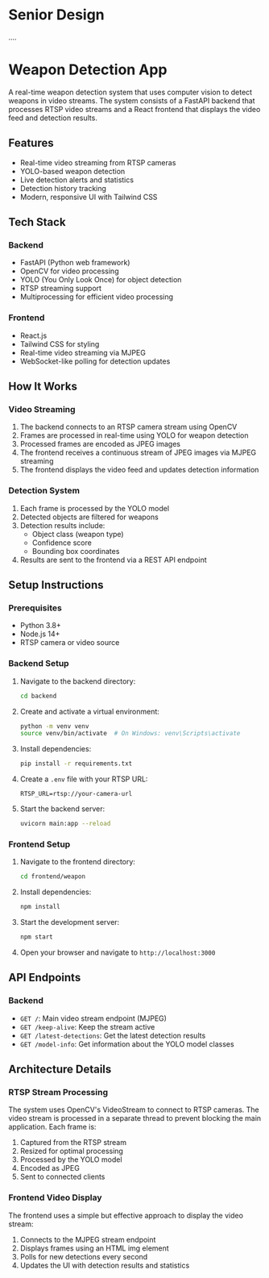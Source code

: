 # Senior Design

....

# Weapon Detection App

A real-time weapon detection system that uses computer vision to detect weapons in video streams. The system consists of a FastAPI backend that processes RTSP video streams and a React frontend that displays the video feed and detection results.

## Features

- Real-time video streaming from RTSP cameras
- YOLO-based weapon detection
- Live detection alerts and statistics
- Detection history tracking
- Modern, responsive UI with Tailwind CSS

## Tech Stack

### Backend
- FastAPI (Python web framework)
- OpenCV for video processing
- YOLO (You Only Look Once) for object detection
- RTSP streaming support
- Multiprocessing for efficient video processing

### Frontend
- React.js
- Tailwind CSS for styling
- Real-time video streaming via MJPEG
- WebSocket-like polling for detection updates

## How It Works

### Video Streaming
1. The backend connects to an RTSP camera stream using OpenCV
2. Frames are processed in real-time using YOLO for weapon detection
3. Processed frames are encoded as JPEG images
4. The frontend receives a continuous stream of JPEG images via MJPEG streaming
5. The frontend displays the video feed and updates detection information

### Detection System
1. Each frame is processed by the YOLO model
2. Detected objects are filtered for weapons
3. Detection results include:
   - Object class (weapon type)
   - Confidence score
   - Bounding box coordinates
4. Results are sent to the frontend via a REST API endpoint

## Setup Instructions

### Prerequisites
- Python 3.8+
- Node.js 14+
- RTSP camera or video source

### Backend Setup
1. Navigate to the backend directory:
   ```bash
   cd backend
   ```

2. Create and activate a virtual environment:
   ```bash
   python -m venv venv
   source venv/bin/activate  # On Windows: venv\Scripts\activate
   ```

3. Install dependencies:
   ```bash
   pip install -r requirements.txt
   ```

4. Create a `.env` file with your RTSP URL:
   ```
   RTSP_URL=rtsp://your-camera-url
   ```

5. Start the backend server:
   ```bash
   uvicorn main:app --reload
   ```

### Frontend Setup
1. Navigate to the frontend directory:
   ```bash
   cd frontend/weapon
   ```

2. Install dependencies:
   ```bash
   npm install
   ```

3. Start the development server:
   ```bash
   npm start
   ```

4. Open your browser and navigate to `http://localhost:3000`

## API Endpoints

### Backend
- `GET /`: Main video stream endpoint (MJPEG)
- `GET /keep-alive`: Keep the stream active
- `GET /latest-detections`: Get the latest detection results
- `GET /model-info`: Get information about the YOLO model classes

## Architecture Details

### RTSP Stream Processing
The system uses OpenCV's VideoStream to connect to RTSP cameras. The video stream is processed in a separate thread to prevent blocking the main application. Each frame is:
1. Captured from the RTSP stream
2. Resized for optimal processing
3. Processed by the YOLO model
4. Encoded as JPEG
5. Sent to connected clients

### Frontend Video Display
The frontend uses a simple but effective approach to display the video stream:
1. Connects to the MJPEG stream endpoint
2. Displays frames using an HTML img element
3. Polls for new detections every second
4. Updates the UI with detection results and statistics
